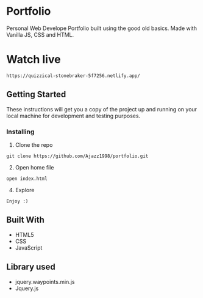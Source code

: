 
# Portfolio

Personal Web Develope Portfolio built using the good old basics. Made with Vanilla JS, CSS and HTML.

# Watch live


```
https://quizzical-stonebraker-5f7256.netlify.app/
```

## Getting Started

These instructions will get you a copy of the project up and running on your local machine for development and testing purposes.

### Installing

1. Clone the repo

```
git clone https://github.com/Ajazz1998/portfolio.git
```

2. Open home file

```
open index.html
```

4. Explore

```
Enjoy :)
```

## Built With

* HTML5
* CSS
* JavaScript


## Library used

* jquery.waypoints.min.js
* Jquery.js

